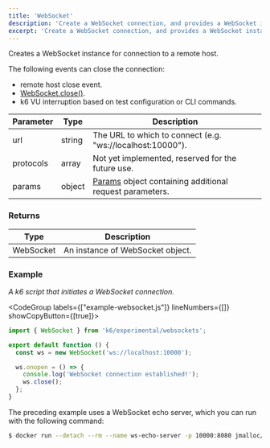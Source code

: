 ```yaml
---
title: 'WebSocket'
description: 'Create a WebSocket connection, and provides a WebSocket instance to interact with the service.'
excerpt: 'Create a WebSocket connection, and provides a WebSocket instance to interact with the service.'
---
```


Creates a WebSocket instance for connection to a remote host.

The following events can close the connection:

- remote host close event.
- [WebSocket.close()](/javascript-api/k6-experimental/websockets/websocket/websocket-close).
- k6 VU interruption based on test configuration or CLI commands.

| Parameter | Type     | Description                                                                                                                                                                                                                                                              |
| --------- | -------- | ------------------------------------------------------------------------------------------------------------------------------------------------------------------------------------------------------------------------------------------------------------------------ |
| url       | string   | The URL to which to connect (e.g. "ws://localhost:10000").                                                                                                                                                                                                                            |
| protocols | array   | Not yet implemented, reserved for the future use.                                                                                                                                                                                                                            |
| params    | object   | [Params](/javascript-api/k6-experimental/websockets/params/) object containing additional request parameters.                                                                                                                                                                                |

### Returns

| Type                                         | Description           |
| -------------------------------------------- | --------------------- |
| WebSocket | An instance of WebSocket object. |

### Example

_A k6 script that initiates a WebSocket connection._

<CodeGroup labels={["example-websocket.js"]} lineNumbers={[]} showCopyButton={[true]}>

```javascript
import { WebSocket } from 'k6/experimental/websockets';

export default function () {
  const ws = new WebSocket('ws://localhost:10000');

  ws.onopen = () => {
    console.log('WebSocket connection established!');
    ws.close();
  };
}
```

</CodeGroup>

The preceding example uses a WebSocket echo server, which you can run with the following command:

<CodeGroup>

```bash
$ docker run --detach --rm --name ws-echo-server -p 10000:8080 jmalloc/echo-server
```
</CodeGroup>